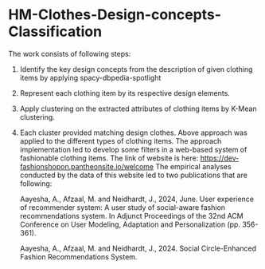 # HM-Clothes-Design-concepts-Classification
The work consists of following steps:
1) Identify the key design concepts from the description of given clothing items by applying spacy-dbpedia-spotlight
2) Represent each clothing item by its respective design elements.
3) Apply clustering on the extracted attributes of clothing items by K-Mean clustering.
4) Each cluster provided matching design clothes.
Above approach was applied to the different types of clothing items.
The approach implementation led to develop some filters in a web-based system of fashionable clothing items.
The link of website is here: https://dev-fashionshopon.pantheonsite.io/welcome
The empirical analyses conducted by the data of this website led to two publications that are following:

   Aayesha, A., Afzaal, M. and Neidhardt, J., 2024, June. User experience of recommender system: A user study of social-aware fashion recommendations system. In Adjunct Proceedings of the 32nd ACM Conference on User Modeling, Adaptation and Personalization (pp. 356-361).
   
   Aayesha, A., Afzaal, M. and Neidhardt, J., 2024. Social Circle-Enhanced Fashion Recommendations System.
